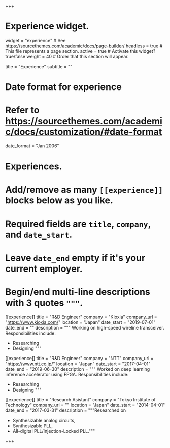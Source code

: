 +++
# Experience widget.
widget = "experience"  # See https://sourcethemes.com/academic/docs/page-builder/
headless = true  # This file represents a page section.
active = true  # Activate this widget? true/false
weight = 40  # Order that this section will appear.

title = "Experience"
subtitle = ""

# Date format for experience
#   Refer to https://sourcethemes.com/academic/docs/customization/#date-format
date_format = "Jan 2006"

# Experiences.
#   Add/remove as many `[[experience]]` blocks below as you like.
#   Required fields are `title`, `company`, and `date_start`.
#   Leave `date_end` empty if it's your current employer.
#   Begin/end multi-line descriptions with 3 quotes `"""`.
[[experience]]
  title = "R&D Engineer"
  company = "Kioxia"
  company_url = "https://www.kioxia.com/"
  location = "Japan"
  date_start = "2019-07-01"
  date_end = ""
  description = """ 
  Working on high-speed wireline transceiver.
  Responsibilities include:
  
  * Researching
  * Designing
  """

[[experience]]
  title = "R&D Engineer"
  company = "NTT"
  company_url = "https://www.ntt.co.jp/"
  location = "Japan"
  date_start = "2017-04-01"
  date_end = "2019-06-30"
  description = """
  Worked on deep learning inference accelerator using FPGA.
  Responsibilities include: 
  
  * Researching
  * Designing
  """

[[experience]]
  title = "Research Asistant"
  company = "Tokyo Institute of Technology"
  company_url = ""
  location = "Japan"
  date_start = "2014-04-01"
  date_end = "2017-03-31"
  description = """Researched on 
  * Synthesizable analog circuits,
  * Synthesizable PLL,
  * All-digital PLL/Injection-Locked PLL."""

+++
